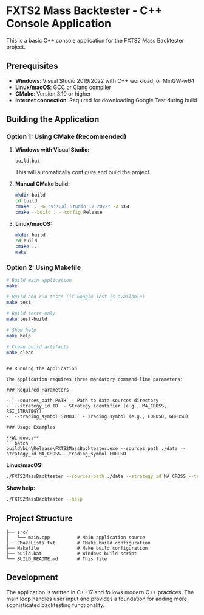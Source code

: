 # FXTS2 Mass Backtester - C++ Console Application

This is a basic C++ console application for the FXTS2 Mass Backtester project.

## Prerequisites

- **Windows**: Visual Studio 2019/2022 with C++ workload, or MinGW-w64
- **Linux/macOS**: GCC or Clang compiler
- **CMake**: Version 3.10 or higher
- **Internet connection**: Required for downloading Google Test during build

## Building the Application

### Option 1: Using CMake (Recommended)

1. **Windows with Visual Studio:**
   ```batch
   build.bat
   ```
   This will automatically configure and build the project.

2. **Manual CMake build:**
   ```bash
   mkdir build
   cd build
   cmake .. -G "Visual Studio 17 2022" -A x64
   cmake --build . --config Release
   ```

3. **Linux/macOS:**
   ```bash
   mkdir build
   cd build
   cmake ..
   make
   ```

### Option 2: Using Makefile

```bash
# Build main application
make

# Build and run tests (if Google Test is available)
make test

# Build tests only
make test-build

# Show help
make help

# Clean build artifacts
make clean
```

```

## Running the Application

The application requires three mandatory command-line parameters:

### Required Parameters

- `--sources_path PATH` - Path to data sources directory
- `--strategy_id ID` - Strategy identifier (e.g., MA_CROSS, RSI_STRATEGY)
- `--trading_symbol SYMBOL` - Trading symbol (e.g., EURUSD, GBPUSD)

### Usage Examples

**Windows:**
```batch
build\bin\Release\FXTS2MassBacktester.exe --sources_path ./data --strategy_id MA_CROSS --trading_symbol EURUSD
```

**Linux/macOS:**
```bash
./FXTS2MassBacktester --sources_path ./data --strategy_id MA_CROSS --trading_symbol EURUSD
```

**Show help:**
```bash
./FXTS2MassBacktester --help
```

## Project Structure

```
├── src/
│   └── main.cpp          # Main application source
├── CMakeLists.txt        # CMake build configuration
├── Makefile              # Make build configuration
├── build.bat             # Windows build script
└── BUILD_README.md       # This file
```

## Development

The application is written in C++17 and follows modern C++ practices. The main loop handles user input and provides a foundation for adding more sophisticated backtesting functionality.
